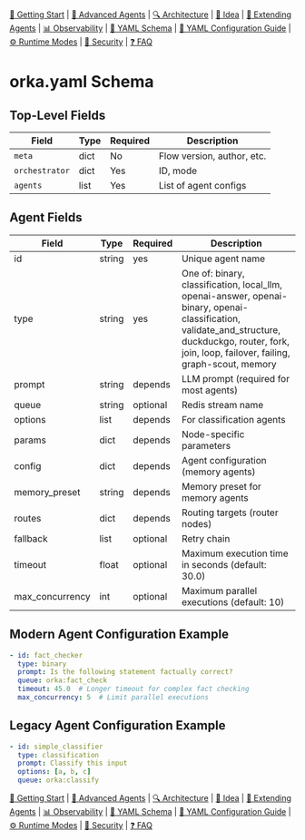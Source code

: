 [📘 Getting Start](./getting-started.md) | [🤖 Advanced Agents](./agents-advanced.md) | [🔍 Architecture](./architecture.md) | [🧠 Idea](./index.md) | [🧪 Extending Agents](./extending-agents.md) | [📊 Observability](./observability.md) | [📜 YAML Schema](./orka.yaml-schema.md) | [📝 YAML Configuration Guide](./yaml-configuration-guide.md) | [⚙ Runtime Modes](./runtime-modes.md) | [🔐 Security](./security.md) | [❓ FAQ](./faq.md)

# orka.yaml Schema

## Top-Level Fields
| Field         | Type   | Required | Description                      |
|---------------|--------|----------|----------------------------------|
| `meta`        | dict   | No       | Flow version, author, etc.       |
| `orchestrator`| dict   | Yes      | ID, mode                         |
| `agents`      | list   | Yes      | List of agent configs            |

## Agent Fields
| Field           | Type   | Required | Description                        |
|-----------------|--------|----------|------------------------------------|
| id              | string | yes      | Unique agent name                  |
| type            | string | yes      | One of: binary, classification, local_llm, openai-answer, openai-binary, openai-classification, validate_and_structure, duckduckgo, router, fork, join, loop, failover, failing, graph-scout, memory |
| prompt          | string | depends  | LLM prompt (required for most agents) |
| queue           | string | optional | Redis stream name                  |
| options         | list   | depends  | For classification agents          |
| params          | dict   | depends  | Node-specific parameters           |
| config          | dict   | depends  | Agent configuration (memory agents) |
| memory_preset   | string | depends  | Memory preset for memory agents    |
| routes          | dict   | depends  | Routing targets (router nodes)     |
| fallback        | list   | optional | Retry chain                        |
| timeout         | float  | optional | Maximum execution time in seconds (default: 30.0) |
| max_concurrency | int    | optional | Maximum parallel executions (default: 10) |

## Modern Agent Configuration Example

```yaml
- id: fact_checker
  type: binary
  prompt: Is the following statement factually correct?
  queue: orka:fact_check
  timeout: 45.0  # Longer timeout for complex fact checking
  max_concurrency: 5  # Limit parallel executions
```

## Legacy Agent Configuration Example

```yaml
- id: simple_classifier
  type: classification
  prompt: Classify this input
  options: [a, b, c]
  queue: orka:classify
```

[📘 Getting Start](./getting-started.md) | [🤖 Advanced Agents](./agents-advanced.md) | [🔍 Architecture](./architecture.md) | [🧠 Idea](./index.md) | [🧪 Extending Agents](./extending-agents.md) | [📊 Observability](./observability.md) | [📜 YAML Schema](./orka.yaml-schema.md) | [📝 YAML Configuration Guide](./yaml-configuration-guide.md) | [⚙ Runtime Modes](./runtime-modes.md) | [🔐 Security](./security.md) | [❓ FAQ](./faq.md)

